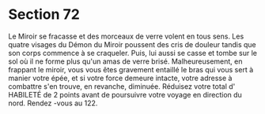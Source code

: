 # Section 72

Le Miroir se fracasse et des morceaux de verre volent en tous sens. Les quatre visages du
Démon du Miroir poussent des cris de douleur tandis que son corps commence à se
craqueler. Puis, lui aussi se casse et tombe sur le sol où il ne forme plus qu'un amas  de
verre brisé. Malheureusement, en frappant le miroir, vous vous êtes gravement entaillé le
bras qui vous sert à manier votre épée, et si votre force demeure intacte, votre adresse à
combattre s'en trouve, en revanche, diminuée. Réduisez votre total d' HABILETÉ  de 2 points
avant de poursuivre votre voyage en direction du nord. Rendez -vous au 122.